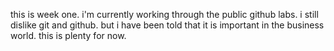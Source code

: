 this is week one.
i'm currently working through the public github labs. 
i still dislike git and github.
but i have been told that it is important in the business world. 
this is plenty for now. 
